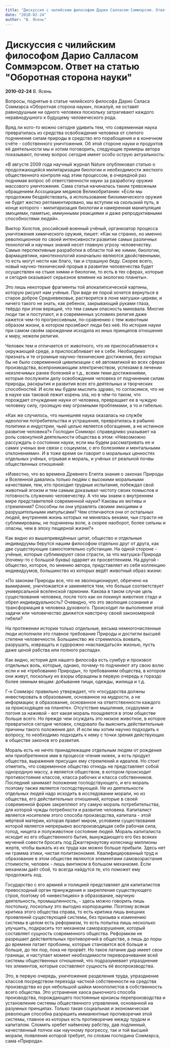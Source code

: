 ```yaml
---
title: "Дискуссия с чилийским философом Дарио Салласом Соммэрсом. Ответ на статью \"Оборотная сторона науки\""
date: "2010-02-24"
author: "В. Ясень"
---
```


# Дискуссия с чилийским философом Дарио Салласом Соммэрсом. Ответ на статью "Оборотная сторона науки"

**2010-02-24** В. Ясень

Вопросы, поднятые в статье чилийского философа Дарио Саласа Соммэрса «Оборотная сторона науки», пожалуй, не оставят равнодушным ни одного человека поскольку затрагивают каждого неравнодушного к будущему человеческого рода.

Вряд ли кого-то можно сегодня удивить тем, что современная наука превратилась из средства освобождения человека от слепого подчинения силам природы в средство его порабощения и в конечном счёте - собственного уничтожения. Об этой стороне науки и продуктов её деятельности мы и хотим поговорить, следующие примеры автора показывают, почему вопрос сегодня имеет особо острую актуальность:

«В августе 2009 года научный журнал Nature опубликовал статью о продолжающейся милитаризации биологии и необходимости жесткого общественного контроля над этим процессом, в очередной раз поднимая вопрос об ответственности науки за разработку оружия массового уничтожения. Сама статья начиналась таким тревожным обращением Ассоциации медиков Великобритании: «Если мы продолжим бездействовать, а использование биохимического оружия не будет жестко регламентировано, мы вступим на скользкий путь, в конце которого - милитаризация биологии и намеренная манипуляция эмоциями, памятью, иммунными реакциями и даже репродуктивными способностями людей».

Виктор Холстов, российский военный учёный, организатор процесса уничтожения химического оружия, пишет: «Как ни странно, но именно революционное по своей интенсивности развитие самых различных технологий и научных знаний несет главную угрозу человечеству. Самые перспективные разработки в области той же химии, биологии, фармацевтики, нанотехнологий изначально являются двойственными, то есть могут нести как благо, так и страшную беду. Скорее всего, новый научно-технический прорыв в развитии человечества будет осуществлен на стыке химии и биологии, то есть в тех сферах, которые и сегодня оказывают серьезное влияние на экологию планеты».

Это лишь некоторые фрагменты той апокалипсической картины, которую рисуют нам учёные. При виде ее порой хочется вернуться в старое доброе Средневековье, растворится в лоне матушки-церкви, и ничего такого не знать, как ребенок, закрывающий руками глаза, твёрдо при этом верящий, что тем самым опасность миновала. Многие люди так и поступают, и в современных условиях религия даже кажется чем-то прогрессивным, по-сравнению с тем животным образом жизни, в котором прозябают люди без неё. Но история науки при самом своём зарождении исходила из иных принципов отношения к миру, нежели религия.

Человек тем и отличается от животного, что не приспосабливается к окружающей среде, а приспосабливает ее к себе. Необходимо признать и те огромные научно-технические достижения, без которых бы не было современной цивилизации с её автоматикой во всех сферах производства, всепроникающим электричеством, успехами в лечении неизлечимых ранее болезней и т.д., всеми теми достижениями, которые послужили делу освобождения человека от подчинения силам природы, раскрытия и развития всех его деятельных и творческих способностей. И если мы будем мыслить здраво, то согласимся, что не в науке как таковой лежит корень зла, но в чём-то таком, что порождает отчуждение науки от человека, превращает ее в чуждую человеку силу, грозящую ему огромными проблемами, а то и гибелью.

«Как же случилось, что нынешняя наука оказалась на службе идеологии потребительства и устрашения, превратилась в рабыню политики и индустрии, чьей целью является обогащение, а не истинное развитие человека?» Господин Соммэрс справедливо указывает на роль совокупной деятельности общества в этом: «Невозможно рассуждать о состоянии науки, если мы будем рассматривать ее и самих ученых вне связи с социумом, с его болезнями и ментальными отклонениями». И в тоже время он говорит о моральных ценностях отдельных учёных, отрывая и мораль, и учёных от реальной почвы общественных отношений:

«Известно, что во времена Древнего Египта знания о законах Природы и Вселенной давались только людям с высокими моральными качествами, тем, кто проходил трудные испытания, побеждал свой животный эгоизм и тем самым доказывал чистоту своих помыслов и готовность служению человечеству. А что мы знаем о внутреннем мире представителей современной науки? Каковы их мотивы и стремления? Способны ли они управлять своими эмоциями и разрушительными импульсами? Чем отличаются они от остальных людей, внутренняя жизнь которых не менялась веками, чьи страсти не сублимированы, не подчинены воле, а скорее наоборот, более сильны и опасны, чем в эпоху пещерной жизни?»

Как видно из вышеприведённых цитат, общество и отдельные индивидуумы берутся нашим философом отдельно друг от друга, как две существующие самостоятельно субстанции. На одной стороне - учёные, которые сублимируют свои страсти, за что матушка-Природа (почему-то с большой буквы) одаряет их просветлением. На другой - общество, которое, по мнению автора, представляет из себя коллекцию индивидуумов, большинство из которых ведёт животный образ жизни:

«По законам Природы все, что не эволюционирует, обречено на вымирание, уничтожается и заменяется тем, что больше соответствует универсальной вселенской гармонии. Какова в таком случае цель существования человека, после того как он покинул животное стадо и обрел индивидуальность? Очевидно, что это эволюция сознания и трансформация в человека духовного. Происходит ли выполнение этой задачи или человечество движется навстречу своей закономерной гибели?

На протяжении истории только отдельные, весьма немногочисленные люди исполнили это главное требование Природы и достигли высшей степени человечности. Большинство же стремилось воевать, разрушать, извращать и судорожно «наслаждаться» жизнью, пусть даже ценой рабства или полного распада».

Как видно, история для нашего философа есть сумбур и произвол отдельных воль, которые, однако, почему-то подчиняют эту свою волю если и не «требованию Природы», то требованиям общества, в котором они живут, поскольку их взоры обращены в первую очередь к гораздо более земным вещам: добывание пищи, одежды, жилища и т.д.

Г-н Соммэрс правильно утверждает, что «государства должны инвестировать в образование, основанное на мудрости, а не информации; в образование, основанное на ответственности каждого за происходящее на планете». Отсутствие мышления, скудоумие и погоня за наживой - вот какая мораль поощряется в этом обществе больше всего. Но прежде чем осуждать это низкое животное, в которое превратился сегодня человек, следовало бы выяснить действительные причины такого положения дел. И если мы хотим научно подходить к вопросу, то необходимо подходить к нему с точки зрения действующих в обществе законов его развития.

Мораль есть не нечто принадлежащее отдельным людям от рождения или приобретенное ими в процессе чтения нижек, а есть продукт общества, выражение присущих ему стремлений и идеалов. Но стоит отметить, что современное общество отнюдь не представляет собой однородную массу, а является обществом, в котором происходит противостояние классов, класса рабочих и класса собственников. Последний занимает положение господствующего, и его мораль поэтому также является господствующей. Не из деятельности отдельных людей надо исходить в исследовании морали, но из общества, его действительных отношений, которые в своей современной форме закрепляют эту самую мораль потребительства, для которой чужды потребности и развитие человека. Капиталист является носителем этого способа производства, капитала - этой мёртвой материи, которая правит миром, условием существования которой является непрерывно воспроизводящая себя рабочая сила, голод, нищета и полуживотное состояние людей. Мораль капиталиста исходит из его общественного бытия, вынуждающего его без всяких мучений совести бросать под Джаггернаутову колесницу миллионы жертв, чтобы выжать из их труда как можно больше прибыли. Здесь нет ни грамма этики, чистая политэкономия. Квалифицированный труд и образование в этом обществе являются элементами самовозрастания стоимости, человек - лишь винтиком в большом механизме. Если механизм даёт сбой, то всегда найдутся те, кто поможет ему продолжить ход.

Государство с его армией и полицией представляет для капиталистов превосходный орган принуждения и закрепления существующего строя, поэтому об «инвестициях» в образование, научную деятельность, промышленность, - здесь можно говорить лишь постольку, поскольку это выгодно корпорациям. Поэтому всякая критика этого общества справа, то есть критика лишь внешних проявлений существующей системы, без призыва к изменению системы в целом есть реформизм, то есть попытка лишь несколько улучшить, подкрасить тот механизм саморазрушения, который составляет сущность современного общества. Реформизм не разрешает действительных противоречий в обществе, а лишь до поры до времени латает пробоины, которые становится всё больше и больше, до тех пор, пока не прорвёт. Но такое латание дыр имеет свои границы, и наступает момент необходимости переворачивания всей системы общественных отношений, что подразумевает упразднение тех элементов, которые составляют сущность её воспроизводства.

Это, в первую очередь, уничтожение разделения труда, упразднение классов посредством перехода частной собственности на средства производства из рук небольшой шайки монополистов в собственность всего общества. Это устранение хаоса рыночного способа производства, порождающего постоянные кризисы перепроизводства и установление системы общественного управления, основанной на разумных принципах. Только такая социальная и экономическая революция способна разрешить имманентные противоречия этой системы, главное из которых есть противоречие между трудом и капиталом. Сломить хребет наёмному рабству, дав подлинный, качественный толчок как научному прогрессу, так и той высшей морали, появления которой требует, по словам господина Соммэрса, сама «Природа».